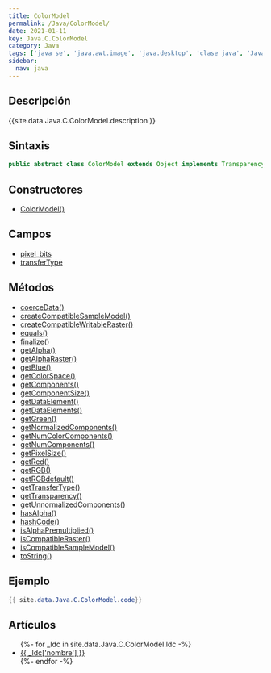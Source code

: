 ```yaml
---
title: ColorModel
permalink: /Java/ColorModel/
date: 2021-01-11
key: Java.C.ColorModel
category: Java
tags: ['java se', 'java.awt.image', 'java.desktop', 'clase java', 'Java 1.0']
sidebar: 
  nav: java
---
```


## Descripción
{{site.data.Java.C.ColorModel.description }}

## Sintaxis
~~~java
public abstract class ColorModel extends Object implements Transparency
~~~

## Constructores
* [ColorModel()](/Java/ColorModel/ColorModel/)

## Campos
* [pixel_bits](/Java/ColorModel/pixel_bits/)
* [transferType](/Java/ColorModel/transferType/)

## Métodos
* [coerceData()](/Java/ColorModel/coerceData/)
* [createCompatibleSampleModel()](/Java/ColorModel/createCompatibleSampleModel/)
* [createCompatibleWritableRaster()](/Java/ColorModel/createCompatibleWritableRaster/)
* [equals()](/Java/ColorModel/equals/)
* [finalize()](/Java/ColorModel/finalize/)
* [getAlpha()](/Java/ColorModel/getAlpha/)
* [getAlphaRaster()](/Java/ColorModel/getAlphaRaster/)
* [getBlue()](/Java/ColorModel/getBlue/)
* [getColorSpace()](/Java/ColorModel/getColorSpace/)
* [getComponents()](/Java/ColorModel/getComponents/)
* [getComponentSize()](/Java/ColorModel/getComponentSize/)
* [getDataElement()](/Java/ColorModel/getDataElement/)
* [getDataElements()](/Java/ColorModel/getDataElements/)
* [getGreen()](/Java/ColorModel/getGreen/)
* [getNormalizedComponents()](/Java/ColorModel/getNormalizedComponents/)
* [getNumColorComponents()](/Java/ColorModel/getNumColorComponents/)
* [getNumComponents()](/Java/ColorModel/getNumComponents/)
* [getPixelSize()](/Java/ColorModel/getPixelSize/)
* [getRed()](/Java/ColorModel/getRed/)
* [getRGB()](/Java/ColorModel/getRGB/)
* [getRGBdefault()](/Java/ColorModel/getRGBdefault/)
* [getTransferType()](/Java/ColorModel/getTransferType/)
* [getTransparency()](/Java/ColorModel/getTransparency/)
* [getUnnormalizedComponents()](/Java/ColorModel/getUnnormalizedComponents/)
* [hasAlpha()](/Java/ColorModel/hasAlpha/)
* [hashCode()](/Java/ColorModel/hashCode/)
* [isAlphaPremultiplied()](/Java/ColorModel/isAlphaPremultiplied/)
* [isCompatibleRaster()](/Java/ColorModel/isCompatibleRaster/)
* [isCompatibleSampleModel()](/Java/ColorModel/isCompatibleSampleModel/)
* [toString()](/Java/ColorModel/toString/)

## Ejemplo
~~~java
{{ site.data.Java.C.ColorModel.code}}
~~~

## Artículos
<ul>
{%- for _ldc in site.data.Java.C.ColorModel.ldc -%}
   <li>
       <a href="{{_ldc['url'] }}">{{ _ldc['nombre'] }}</a>
   </li>
{%- endfor -%}
</ul>

